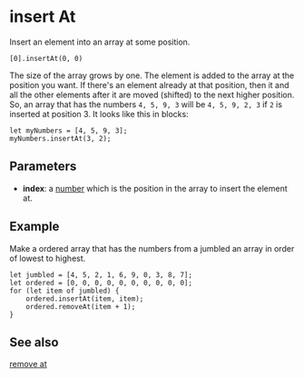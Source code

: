 # insert At

Insert an element into an array at some position.

```sig
[0].insertAt(0, 0)
```

The size of the array grows by one. The element is added to the array at the position you want. If there's
an element already at that position, then it and all the other elements after it are moved (shifted) to the
next higher position. So, an array that has the numbers `4, 5, 9, 3` will be `4, 5, 9, 2, 3` if `2` is inserted
at position 3. It looks like this in blocks:

```block
let myNumbers = [4, 5, 9, 3];
myNumbers.insertAt(3, 2);
```

## Parameters

* **index**: a [number](/types/number) which is the position in the array to insert the element at.

## Example

Make a ordered array that has the numbers from a jumbled an array in order of lowest to highest.

```blocks
let jumbled = [4, 5, 2, 1, 6, 9, 0, 3, 8, 7];
let ordered = [0, 0, 0, 0, 0, 0, 0, 0, 0, 0];
for (let item of jumbled) {
    ordered.insertAt(item, item);
    ordered.removeAt(item + 1);
}
```

## See also

[remove at](/makecode-blockeditor/reference/arrays/remove-at)